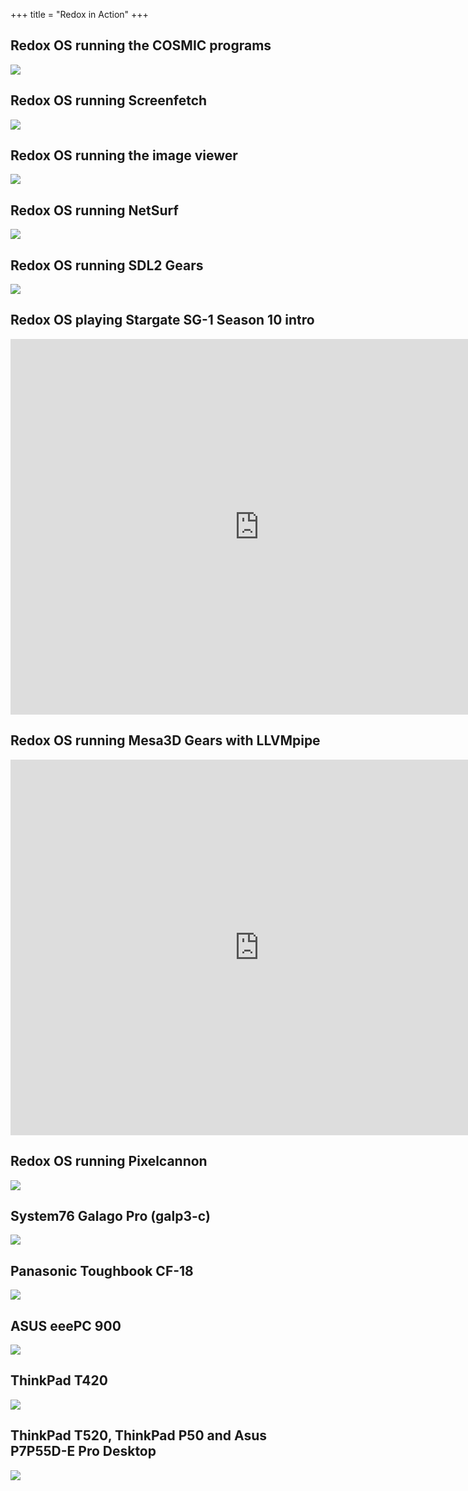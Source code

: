 +++
title = "Redox in Action"
+++

## Redox OS running the COSMIC programs
<img class="img-responsive" src="/img/screenshot/cosmic-programs.png"/>

## Redox OS running Screenfetch
<img class="img-responsive" src="/img/screenshot/cosmic-term-screenfetch.png"/>

## Redox OS running the image viewer
<img class="img-responsive" src="/img/screenshot/image-viewer.png"/>

## Redox OS running NetSurf
<img class="img-responsive" src="/img/screenshot/netsurf.png"/>

## Redox OS running SDL2 Gears
<img class="img-responsive" src="/img/screenshot/sdl2-gears.png"/>

## Redox OS playing Stargate SG-1 Season 10 intro
 <iframe src="https://vid.puffyan.us/embed/3cPekY4c9Hc" style="border:none;height:601px;width:796px;" title="Invidious video player"></iframe> 

## Redox OS running Mesa3D Gears with LLVMpipe
 <iframe src="https://vid.puffyan.us/embed/ADSvEA_YY7E" style="border:none;height:601px;width:796px;" title="Invidious video player"></iframe> 

## Redox OS running Pixelcannon
<img class="img-responsive" src="/img/screenshot/pixelcannon.png"/>

## System76 Galago Pro (galp3-c)
<img class="img-responsive" src="/img/hardware/system76-galp3-c.jpg"/>

## Panasonic Toughbook CF-18
<img class="img-responsive" src="/img/hardware/panasonic-toughbook-cf18.png"/>

## ASUS eeePC 900
<img class="img-responsive" src="/img/hardware/asus-eepc-900.png"/>

## ThinkPad T420
<img class="img-responsive" src="/img/hardware/thinkpad-t420.png"/>

## ThinkPad T520, ThinkPad P50 and Asus P7P55D-E Pro Desktop
<img class="img-responsive" src="/img/hardware/T520-P50-Asus-Desktop.jpg"/>
